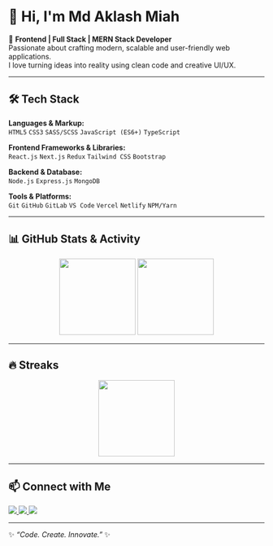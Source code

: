 # 👋 Hi, I'm Md Aklash Miah  

🚀 **Frontend | Full Stack | MERN Stack Developer**  
Passionate about crafting modern, scalable and user-friendly web applications.  
I love turning ideas into reality using clean code and creative UI/UX.  

---

## 🛠️ Tech Stack  
**Languages & Markup:**  
`HTML5` `CSS3` `SASS/SCSS` `JavaScript (ES6+)` `TypeScript`  

**Frontend Frameworks & Libraries:**  
`React.js` `Next.js` `Redux` `Tailwind CSS` `Bootstrap`  

**Backend & Database:**  
`Node.js` `Express.js` `MongoDB`  

**Tools & Platforms:**  
`Git` `GitHub` `GitLab` `VS Code` `Vercel` `Netlify` `NPM/Yarn`  

---

## 📊 GitHub Stats & Activity  
<p align="center">
  <img src="https://github-readme-stats.vercel.app/api?username=YOUR-USERNAME&show_icons=true&theme=tokyonight" height="150" />
  <img src="https://github-readme-stats.vercel.app/api/top-langs/?username=YOUR-USERNAME&layout=compact&theme=tokyonight" height="150" />
</p>

---

## 🔥 Streaks  
<p align="center">
  <img src="https://streak-stats.demolab.com?user=YOUR-USERNAME&theme=tokyonight" height="150"/>
</p>

---

## 📫 Connect with Me  
<p align="left">
  <a href="https://www.linkedin.com/in/YOUR-LINKEDIN" target="_blank">
    <img src="https://img.shields.io/badge/LinkedIn-0A66C2?style=for-the-badge&logo=linkedin&logoColor=white"/>
  </a>
  <a href="mailto:yourmail@gmail.com">
    <img src="https://img.shields.io/badge/Gmail-D14836?style=for-the-badge&logo=gmail&logoColor=white"/>
  </a>
  <a href="https://YOUR-PORTFOLIO-LINK.com" target="_blank">
    <img src="https://img.shields.io/badge/Portfolio-000000?style=for-the-badge&logo=vercel&logoColor=white"/>
  </a>
</p>

---

✨ *“Code. Create. Innovate.”* ✨  
